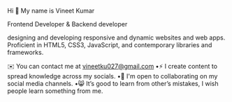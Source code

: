 Hi 👋 My name is Vineet Kumar

Frontend Developer & Backend developer

designing and developing responsive and dynamic websites and web apps. 
Proficient in HTML5, CSS3, JavaScript, and contemporary libraries and frameworks.

✉️ You can contact me at vineetku027@gmail.com
•⚡ I create content to spread knowledge across my socials.
•🤝 I'm open to collaborating on my social media channels.
•😸 It’s good to learn from other’s mistakes, I wish people learn something from me.
